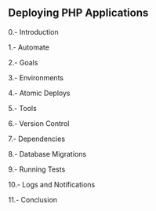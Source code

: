 ## Deploying PHP Applications

0.- Introduction

1.- Automate

2.- Goals

3.- Environments

4.- Atomic Deploys

5.- Tools

6.- Version Control

7.- Dependencies

8.- Database Migrations

9.- Running Tests

10.- Logs and Notifications

11.- Conclusion
